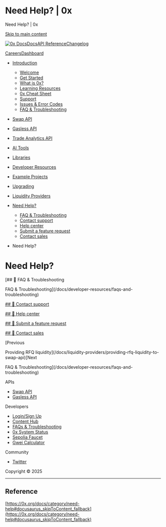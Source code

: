 # Need Help? | 0x

Need Help? | 0x




[Skip to main content](#docusaurus_skipToContent_fallback)

[![0x Docs](/docs/img/0x-logo.png)](/docs/)[Docs](/docs/introduction/welcome)[API Reference](/docs/api)[Changelog](/docs/changelog/)

[Careers](https://0x.org/careers#open-positions)[Dashboard](https://dashboard.0x.org/)

* [Introduction](/docs/category/introduction)

  + [Welcome](/docs/introduction/welcome)
  + [Get Started](/docs/introduction/getting-started)
  + [What is 0x?](/docs/introduction/introduction-to-0x)
  + [Learning Resources](/docs/introduction/guides)
  + [0x Cheat Sheet](/docs/introduction/0x-cheat-sheet)
  + [Support](/docs/introduction/community)
  + [Issues & Error Codes](/docs/introduction/api-issues)
  + [FAQ & Troubleshooting](/docs/developer-resources/faqs-and-troubleshooting)
* [Swap API](/docs/category/swap-api)
* [Gasless API](/docs/category/gasless-api)
* [Trade Analytics API](/docs/category/trade-analytics-api)
* [AI Tools](/docs/category/ai-tools)
* [Libraries](/docs/category/libraries)
* [Developer Resources](/docs/category/developer-resources)
* [Example Projects](https://github.com/0xProject/0x-examples)
* [Upgrading](/docs/upgrading)
* [Liquidity Providers](/docs/category/liquidity-providers)
* [Need Help?](/docs/category/need-help)

  + [FAQ & Troubleshooting](/docs/developer-resources/faqs-and-troubleshooting)
  + [Contact support](https://help.0x.org/en/articles/8230055-how-to-get-support-from-the-0x-team)
  + [Help center](https://help.0x.org/en/)
  + [Submit a feature request](https://help.0x.org/en/articles/8410844-how-to-submit-a-0x-feature-request)
  + [Contact sales](https://0x.org/contact)

* Need Help?

# Need Help?

[## 📄️ FAQ & Troubleshooting

FAQ & Troubleshooting](/docs/developer-resources/faqs-and-troubleshooting)

[## 🔗 Contact support](https://help.0x.org/en/articles/8230055-how-to-get-support-from-the-0x-team)

[## 🔗 Help center](https://help.0x.org/en/)

[## 🔗 Submit a feature request](https://help.0x.org/en/articles/8410844-how-to-submit-a-0x-feature-request)

[## 🔗 Contact sales](https://0x.org/contact)

[Previous

Providing RFQ liquidity](/docs/liquidity-providers/providing-rfq-liquidity-to-swap-api)[Next

FAQ & Troubleshooting](/docs/developer-resources/faqs-and-troubleshooting)

APIs

* [Swap API](/docs/category/swap-api)
* [Gasless API](/docs/category/gasless-api)

Developers

* [Login/Sign Up](https://dashboard.0x.org/)
* [Content Hub](https://www.0x.org/content-hub)
* [FAQs & Troubleshooting](/docs/developer-resources/faqs-and-troubleshooting)
* [0x System Status](https://status.0x.org/)
* [Sepolia Faucet](https://sepoliafaucet.com/)
* [Gwei Calculator](https://www.alchemy.com/gwei-calculator)

Community

* [Twitter](https://twitter.com/0xproject)

Copyright © 2025

---

## Reference
[https://0x.org/docs/category/need-help#docusaurus_skipToContent_fallback](https://0x.org/docs/category/need-help#docusaurus_skipToContent_fallback)
